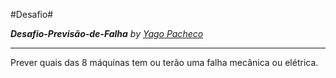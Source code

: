 #Desafio#

***Desafio-Previsão-de-Falha***
*by [Yago Pacheco](https://www.linkedin.com/in/yago-pacheco-de-aquino-958881183/)*

---

Prever quais das 8 máquinas tem ou terão uma falha mecânica ou elétrica.

